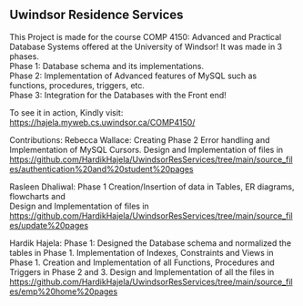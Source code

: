 <h2>Uwindsor Residence Services</h2>

This Project is made for the course COMP 4150: Advanced and Practical Database Systems offered at the University of Windsor! It was made in 3 phases. <br />
Phase 1:
Database schema and its implementations.<br />
Phase 2:
Implementation of Advanced features of MySQL such as functions, procedures, triggers, etc.<br />
Phase 3:
Integration for the Databases with the Front end! <br />

To see it in action, Kindly visit: https://hajela.myweb.cs.uwindsor.ca/COMP4150/

Contributions:
Rebecca Wallace: Creating Phase 2 Error handling and Implementation of MySQL Cursors.
Design and Implementation of files in https://github.com/HardikHajela/UwindsorResServices/tree/main/source_files/authentication%20and%20student%20pages

Rasleen Dhaliwal: Phase 1 Creation/Insertion of data in Tables, ER diagrams, flowcharts and  
Design and Implementation of files in https://github.com/HardikHajela/UwindsorResServices/tree/main/source_files/update%20pages

Hardik Hajela: Phase 1: Designed the Database schema and normalized the tables in Phase 1. 
Implementation of Indexes, Constraints and Views in Phase 1. Creation and Implementation of all Functions, Procedures and Triggers in Phase 2 and 3. 
Design and Implementation of all the files in https://github.com/HardikHajela/UwindsorResServices/tree/main/source_files/emp%20home%20pages

